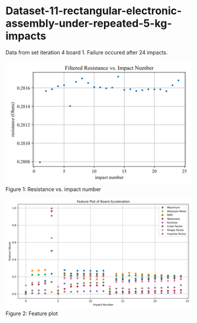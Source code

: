# Dataset-11-rectangular-electronic-assembly-under-repeated-5-kg-impacts
Data from set iteration 4 board 1. Failure occured after 24 impacts.

![Figure 1](Figures/4_1_metric_plot.png)
Figure 1: Resistance vs. impact number

![Figure 2](Figures/4_1_feature_plot.png)
Figure 2: Feature plot
